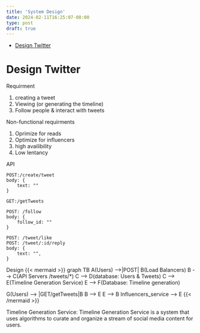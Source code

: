 ```yaml
---
title: 'System Design'
date: 2024-02-11T16:25:07-08:00
type: post
draft: true
---
```


- [Design Twitter](#design-twitter)
# Design Twitter
Requirment
1. creating a tweet
2. Viewing (or generating the timeline)
3. Follow people & interact with tweets

Non-functional requirments
1. Oprimize for reads
2. Optimize for influencers
3. high availibility
4. Low lentancy

API  
```
POST:/create/tweet     
body: {         
    text: ""            
}

GET:/getTweets

POST: /follow
body: {
    follow_id: ""
}

POST: /tweet/like
POST: /tweet/:id/reply
body: {
    text: "",
}
```           

Design
{{< mermaid >}}
graph TB
A(Users) -->|POST| B(Load Balancers)
B --> C(API Servers
        /tweets/*)
C --> D(database:
        Users & Tweets)
C --> E(Timeline Generation
        Service)
E --> F(Database: Timeline generation)

G(Users) --> |GET/getTweets|B
B --> E
E --> B
Influencers_service --> E
{{< /mermaid >}}

Timeline Generation Service: Timeline Generation Service is a system that uses algorithms to curate and organize a stream of social media content for users.
